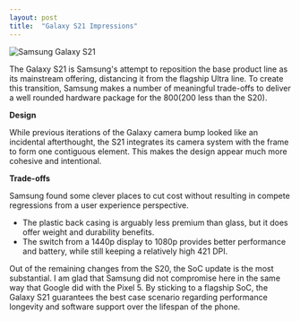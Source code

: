 ```yaml
---
layout: post
title:  "Galaxy S21 Impressions"
---
```


![Samsung Galaxy S21]({{site.baseurl}}/assets/galaxy-s21.jpeg)

The Galaxy S21 is Samsung's attempt to reposition the base product line as its mainstream offering, distancing it from the flagship Ultra line. To create this transition, Samsung makes a number of meaningful trade-offs to deliver a well rounded hardware package for the $800 ($200 less than the S20).

**Design**

While previous iterations of the Galaxy camera bump looked like an incidental afterthought, the S21 integrates its camera system with the frame to form one contiguous element. This makes the design appear much more cohesive and intentional.

**Trade-offs**

Samsung found some clever places to cut cost without resulting in compete regressions from a user experience perspective.

- The plastic back casing is arguably less premium than glass, but it does offer weight and durability benefits.
- The switch from a 1440p display to 1080p provides better performance and battery, while still keeping a relatively high 421 DPI.

Out of the remaining changes from the S20, the SoC update is the most substantial. I am glad that Samsung did not compromise here in the same way that Google did with the Pixel 5. By sticking to a flagship SoC, the Galaxy S21 guarantees the best case scenario regarding performance longevity and software support over the lifespan of the phone.